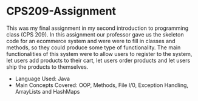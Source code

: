 # CPS209-Assignment
This was my final assignment in my second introduction to programming class (CPS 209). In this assignment our professor gave us the skeleton code for an ecommerce system and were were to fill in classes and methods, so they could produce some type of functionality. The main functionalities of this system were to allow users to register to the system, let users add products to their cart, let users order products and let users ship the products to themselves.
- Language Used: Java
- Main Concepts Covered: OOP, Methods, File I/0, Exception Handling, ArrayLists and HashMaps
